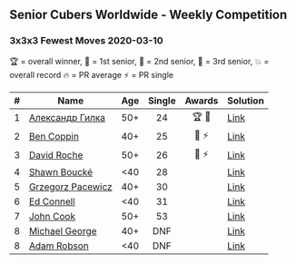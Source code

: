 ## Senior Cubers Worldwide - Weekly Competition
### 3x3x3 Fewest Moves 2020-03-10

🏆 = overall winner, 🥇 = 1st senior, 🥈 = 2nd senior, 🥉 = 3rd senior, 💥 = overall record 🔥 = PR average ⚡ = PR single

| # | Name | Age | Single | Awards | Solution |
| :--: | -- | :--: | :--: | :--: | :-- |
| 1 | [Александр Гилка](../../persons/александр_гилка/333fm.md) | 50+ | 24 | 🏆 🥇 | [Link](https://www.facebook.com/events/640532176759268/permalink/641756139970205/) |
| 2 | [Ben Coppin](../../persons/ben_coppin/333fm.md) | 40+ | 25 | 🥈 ⚡ | [Link](https://www.facebook.com/events/640532176759268/permalink/641063233372829/) |
| 3 | [David Roche](../../persons/david_roche/333fm.md) | 50+ | 26 | 🥉 ⚡ | [Link](https://www.facebook.com/events/640532176759268/permalink/640978746714611/) |
| 4 | [Shawn Boucké](../../persons/shawn_boucke/333fm.md) | <40 | 28 |  | [Link](https://www.facebook.com/events/640532176759268/permalink/640567056755780/) |
| 5 | [Grzegorz Pacewicz](../../persons/grzegorz_pacewicz/333fm.md) | 40+ | 30 |  | [Link](https://www.facebook.com/events/640532176759268/permalink/642597733219379/) |
| 6 | [Ed Connell](../../persons/ed_connell/333fm.md) | <40 | 31 |  | [Link](https://www.facebook.com/events/640532176759268/permalink/640765876735898/) |
| 7 | [John Cook](../../persons/john_cook/333fm.md) | 50+ | 53 |  | [Link](https://www.facebook.com/events/640532176759268/permalink/643602313118921/) |
| 8 | [Michael George](../../persons/michael_george/333fm.md) | 40+ | DNF |  | [Link](https://www.facebook.com/events/640532176759268/permalink/641755886636897/) |
| 8 | [Adam Robson](../../persons/adam_robson/333fm.md) | <40 | DNF |  | [Link](https://www.facebook.com/events/640532176759268/permalink/641414366671049/) |

<!-- Global site tag (gtag.js) - Google Analytics -->
<script async src="https://www.googletagmanager.com/gtag/js?id=UA-86348435-3"></script>
<script>window.dataLayer = window.dataLayer || []; function gtag() {dataLayer.push(arguments);} gtag('js', new Date()); gtag('config', 'UA-86348435-3');</script>
